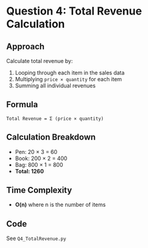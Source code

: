 # Question 4: Total Revenue Calculation

## Approach

Calculate total revenue by:
1. Looping through each item in the sales data
2. Multiplying `price × quantity` for each item
3. Summing all individual revenues

## Formula
```
Total Revenue = Σ (price × quantity)
```

## Calculation Breakdown
- Pen: 20 × 3 = 60
- Book: 200 × 2 = 400
- Bag: 800 × 1 = 800
- **Total: 1260**

## Time Complexity
- **O(n)** where n is the number of items

## Code
See `Q4_TotalRevenue.py`
